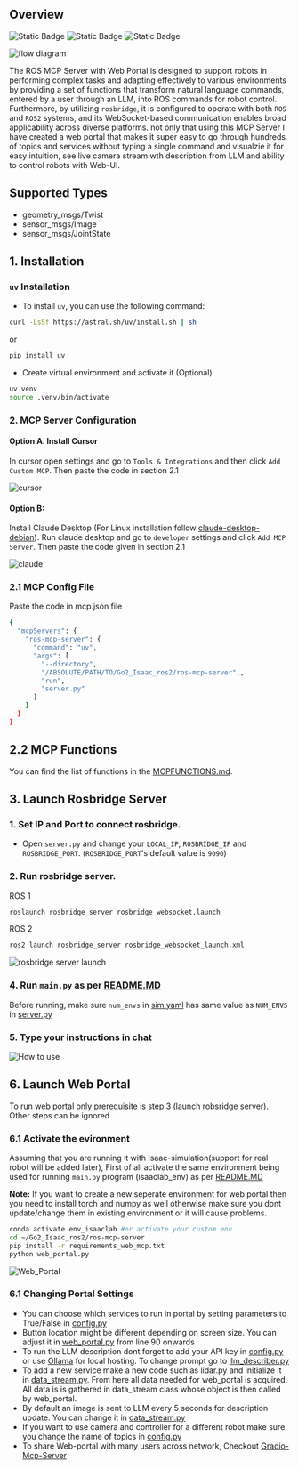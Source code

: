 ## Overview
![Static Badge](https://img.shields.io/badge/ROS-Available-green)
![Static Badge](https://img.shields.io/badge/ROS2-Available-green)
![Static Badge](https://img.shields.io/badge/License-MIT-blue)

![flow diagram](<img/framework.png>)


The ROS MCP Server with Web Portal is designed to support robots in performing complex tasks and adapting effectively to various environments by providing a set of functions that transform natural language commands, entered by a user through an LLM, into ROS commands for robot control. Furthermore, by utilizing ``rosbridge``, it is configured to operate with both ``ROS`` and ``ROS2`` systems, and its WebSocket-based communication enables broad applicability across diverse platforms. not only that using this MCP Server I have created a web portal that makes it super easy to go through hundreds of topics and services without typing a single command and visualzie it for easy intuition, see live camera stream wth description from LLM and ability to control robots with Web-UI.

## Supported Types

- geometry_msgs/Twist
- sensor_msgs/Image
- sensor_msgs/JointState



## 1. Installation

### `uv` Installation
- To install `uv`, you can use the following command:
```bash
curl -LsSf https://astral.sh/uv/install.sh | sh
```
or
```bash
pip install uv
```

- Create virtual environment and activate it (Optional)
```bash
uv venv
source .venv/bin/activate
```

### 2. MCP Server Configuration


#### Option A. Install Cursor 
In cursor open settings and go to ```Tools & Integrations``` and then click ```Add Custom MCP```. Then paste the code in section 2.1


![cursor](<img/mcp_cursor.jpg>)



#### Option B: 
Install Claude Desktop (For Linux installation follow [claude-desktop-debian](https://github.com/aaddrick/claude-desktop-debian)). 
Run claude desktop and go to ```developer``` settings and click ```Add MCP Server```. Then paste the code given in section 2.1


![claude](<img/mcp_server.png>)


### 2.1 MCP Config File
Paste the code in mcp.json file
```bash
{
  "mcpServers": {
    "ros-mcp-server": {
      "command": "uv",
      "args": [
        "--directory",
        "/ABSOLUTE/PATH/TO/Go2_Isaac_ros2/ros-mcp-server",,
        "run",
        "server.py"
      ]
    }
  }
}
```


## 2.2 MCP Functions

You can find the list of functions in the [MCPFUNCTIONS.md](MCPFUNCTIONS.md).

## 3. Launch Rosbridge Server
### 1. Set IP and Port to connect rosbridge.
- Open `server.py` and change your `LOCAL_IP`, `ROSBRIDGE_IP` and `ROSBRIDGE_PORT`. (`ROSBRIDGE_PORT`'s default value is `9090`)

### 2. Run rosbridge server.
ROS 1
```bash
roslaunch rosbridge_server rosbridge_websocket.launch
```
ROS 2
```bash
ros2 launch rosbridge_server rosbridge_websocket_launch.xml
```

![rosbridge server launch](<img/rosbridge.png>)

### 4. Run ```main.py``` as per [README.MD](<https://github.com/sallu-786/Go2_Isaac_ros2/blob/main/README.md>) 
Before running, make sure ```num_envs``` in [sim.yaml](<../cfg/sim.yaml>) has same value as ```NUM_ENVS``` in [server.py](<server.py>)


### 5. Type your instructions in chat

![How to use](<img/run_command.png>)


## 6. Launch Web Portal 
To run web portal only prerequisite is step 3 (launch robsridge server). Other steps can be ignored
### 6.1 Activate the evironment 
Assuming that you are running it with Isaac-simulation(support for real robot will be added later), First of all activate the same environment being used for running ```main.py``` program (isaaclab_env) as per [README.MD](<https://github.com/sallu-786/Go2_Isaac_ros2/blob/main/README.md>) 


**Note:** If you want to create a new seperate environment for web portal then you need to install torch and numpy as well otherwise make sure you dont update/change them in existing environment or it will cause problems. 
```bash
conda activate env_isaaclab #or activate your custom env
cd ~/Go2_Isaac_ros2/ros-mcp-server
pip install -r requirements_web_mcp.txt
python web_portal.py
```
![Web_Portal](<img/portal.png>)

### 6.1 Changing Portal Settings 
- You can choose which services to run in portal by setting parameters to True/False in [config.py](<config.py>)
- Button location might be different depending on screen size. You can adjust it in [web_portal.py](<web_portal.py>) from line 90 onwards
- To run the LLM description dont forget to add your API key in [config.py](<config.py>) or use [Ollama](https://ollama.com/download) for local hosting. To change prompt go to [llm_describer.py](<web_utils/llm_describer.py>)
- To add a new service make a new code such as lidar.py and initialize it in [data_stream.py](<web_utils/data_stream.py>). From here all data needed for web_portal is acquired. All data is is gathered in data_stream class whose object is then called by web_portal.
- By default an image is sent to LLM every 5 seconds for description update. You can change it in [data_stream.py](<web_utils/data_stream.py>) 
- If you want to use camera and controller for a different robot make sure you change the name of topics in [config.py](<config.py>)
- To share Web-portal with many users across network, Checkout [Gradio-Mcp-Server](https://www.gradio.app/guides/building-mcp-server-with-gradio)



